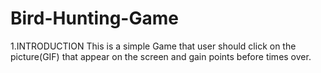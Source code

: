 # Bird-Hunting-Game
1.INTRODUCTION This is a simple Game that user should click on the picture(GIF) that  appear on the screen and gain points before times over.
